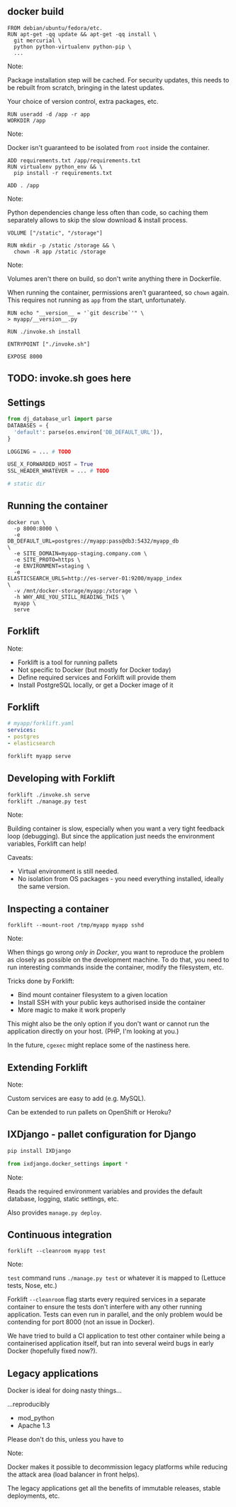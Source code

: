 ## docker build



```
FROM debian/ubuntu/fedora/etc.
RUN apt-get -qq update && apt-get -qq install \
  git mercurial \
  python python-virtualenv python-pip \
  ...
```

Note:

Package installation step will be cached. For security updates, this needs to
be rebuilt from scratch, bringing in the latest updates.

Your choice of version control, extra packages, etc.


```
RUN useradd -d /app -r app
WORKDIR /app
```

Note:

Docker isn't guaranteed to be isolated from `root` inside the container.


```
ADD requirements.txt /app/requirements.txt
RUN virtualenv python_env && \
  pip install -r requirements.txt

ADD . /app
```

Note:

Python dependencies change less often than code, so caching them separately
allows to skip the slow download & install process.


```
VOLUME ["/static", "/storage"]

RUN mkdir -p /static /storage && \
  chown -R app /static /storage
```

Note:

Volumes aren't there on build, so don't write anything there in Dockerfile.

When running the container, permissions aren't guaranteed, so `chown` again.
This requires not running as `app` from the start, unfortunately.


```
RUN echo "__version__ = '`git describe`'" \
> myapp/__version__.py

RUN ./invoke.sh install

ENTRYPOINT ["./invoke.sh"]

EXPOSE 8000
```



## TODO: invoke.sh goes here



## Settings



```python
from dj_database_url import parse
DATABASES = {
  'default': parse(os.environ['DB_DEFAULT_URL']),
}
```


```python
LOGGING = ... # TODO
```


```python
USE_X_FORWARDED_HOST = True
SSL_HEADER_WHATEVER = ... # TODO
```


```python
# static dir
```



## Running the container


```
docker run \
  -p 8000:8000 \
  -e
DB_DEFAULT_URL=postgres://myapp:pass@db3:5432/myapp_db
\
  -e SITE_DOMAIN=myapp-staging.company.com \
  -e SITE_PROTO=https \
  -e ENVIRONMENT=staging \
  -e
ELASTICSEARCH_URLS=http://es-server-01:9200/myapp_index
\
  -v /mnt/docker-storage/myapp:/storage \
  -h WHY_ARE_YOU_STILL_READING_THIS \
  myapp \
  serve
```



## Forklift

Note:

* Forklift is a tool for running pallets
* Not specific to Docker (but mostly for Docker today)
* Define required services and Forklift will provide them
* Install PostgreSQL locally, or get a Docker image of it


## Forklift

```yaml
# myapp/forklift.yaml
services:
- postgres
- elasticsearch
```

```bash
forklift myapp serve
```


## Developing with Forklift

```bash
forklift ./invoke.sh serve
forklift ./manage.py test
```

Note:

Building container is slow, especially when you want a very tight feedback loop
(debugging). But since the application just needs the environment variables,
Forklift can help!

Caveats:
* Virtual environment is still needed.
* No isolation from OS packages - you need everything installed, ideally the
  same version.


## Inspecting a container

```
forklift --mount-root /tmp/myapp myapp sshd
```

Note:

When things go wrong _only in Docker_, you want to reproduce the problem as
closely as possible on the development machine. To do that, you need to run
interesting commands inside the container, modify the filesystem, etc.

Tricks done by Forklift:
* Bind mount container filesystem to a given location
* Install SSH with your public keys authorised inside the container
* More magic to make it work properly

This might also be the only option if you don't want or cannot run the
application directly on your host. (PHP, I'm looking at you.)

In the future, `cgexec` might replace some of the nastiness here.


## Extending Forklift

Note:

Custom services are easy to add (e.g. MySQL).

Can be extended to run pallets on OpenShift or Heroku?



## IXDjango - pallet configuration for Django

```bash
pip install IXDjango
```

```python
from ixdjango.docker_settings import *
```

Note:

Reads the required environment variables and provides the default database,
logging, static settings, etc.

Also provides `manage.py deploy`.



## Continuous integration

```
forklift --cleanroom myapp test
```

Note:

`test` command runs `./manage.py test` or whatever it is mapped to (Lettuce
tests, Nose, etc.)

Forklift `--cleanroom` flag starts every required services in a separate
container to ensure the tests don't interfere with any other running
application. Tests can even run in parallel, and the only problem would be
contending for port 8000 (not an issue in Docker).

We have tried to build a CI application to test other container while being a
containerised application itself, but ran into several weird bugs in early
Docker (hopefully fixed now?).



## Legacy applications

Docker is ideal for doing nasty things...

...reproducibly

* mod_python
* Apache 1.3

Please don't do this, unless you have to

Note:

Docker makes it possible to decommission legacy platforms while reducing the
attack area (load balancer in front helps).

The legacy applications get all the benefits of immutable releases, stable
deployments, etc.
